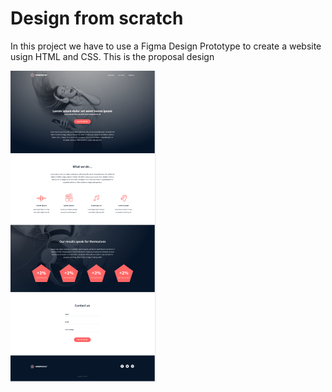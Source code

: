# Design from scratch
In this project we have to use a Figma Design Prototype to create a website usign HTML and CSS.
This is the proposal design

![Design](https://github.com/ANDRESOTELO/holberton-headphones/blob/main/static/images/web_page.PNG?raw=true "Design")
